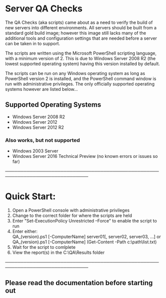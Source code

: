 # Server QA Checks

The QA Checks (aka scripts) came about as a need to verify the build of new servers into different environments.
All servers should be built from a standard gold build image; however this image still lacks many of the additional tools and configuration settings that are needed before a server can be taken in to support.

The scripts are written using the Microsoft PowerShell scripting language, with a minimum version of 2.
This is due to Windows Server 2008 R2 (the lowest supported operating system) having this version installed by default.

The scripts can be run on any Windows operating system as long as PowerShell version 2 is installed, and the PowerShell command window is run with administrative privileges.  The only officially supported operating systems however are listed below...

## Supported Operating Systems
- Windows Server 2008 R2
- Windows Server 2012
- Windows Server 2012 R2

### Also works, but not supported
- Windows 2003 Server
- Windows Server 2016 Technical Preview    (no known errors or issues so far)

─────────────────────────────────────────────────────────────────────────────

# Quick Start:
1. Open a PowerShell console with administrative privileges
2. Change to the correct folder for where the scripts are held
3. Enter "Set-ExecutionPolicy Unrestricted –Force" to enable the script to run
4. Enter either:    
     QA_(version).ps1 [-ComputerName] server01[, server02, server03, ...]
   or
     QA_(version).ps1 [-ComputerName] (Get-Content -Path c:\path\list.txt)
5. Wait for the script to comlplete
6. View the report(s) in the C:\QA\Results folder

─────────────────────────────────────────────────────────────────────────────

## Please read the documentation before starting out

